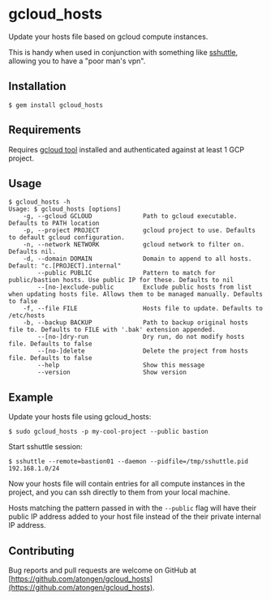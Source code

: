 # gcloud_hosts

Update your hosts file based on gcloud compute instances.

This is handy when used in conjunction with something like [sshuttle](https://github.com/sshuttle/sshuttle),
allowing you to have a "poor man's vpn".

## Installation

```shell
$ gem install gcloud_hosts
```

## Requirements

Requires [gcloud tool](https://cloud.google.com/sdk/gcloud/) installed and authenticated against at least 1 GCP project.

## Usage

```shell
$ gcloud_hosts -h
Usage: $ gcloud_hosts [options]
    -g, --gcloud GCLOUD              Path to gcloud executable. Defaults to PATH location
    -p, --project PROJECT            gcloud project to use. Defaults to default gcloud configuration.
    -n, --network NETWORK            gcloud network to filter on. Defaults nil.
    -d, --domain DOMAIN              Domain to append to all hosts. Default: "c.[PROJECT].internal"
        --public PUBLIC              Pattern to match for public/bastion hosts. Use public IP for these. Defaults to nil
        --[no-]exclude-public        Exclude public hosts from list when updating hosts file. Allows them to be managed manually. Defaults to false
    -f, --file FILE                  Hosts file to update. Defaults to /etc/hosts
    -b, --backup BACKUP              Path to backup original hosts file to. Defaults to FILE with '.bak' extension appended.
        --[no-]dry-run               Dry run, do not modify hosts file. Defaults to false
        --[no-]delete                Delete the project from hosts file. Defaults to false
        --help                       Show this message
        --version                    Show version
```

## Example

Update your hosts file using gcloud_hosts:

```shell
$ sudo gcloud_hosts -p my-cool-project --public bastion

```
Start sshuttle session:

```shell
$ sshuttle --remote=bastion01 --daemon --pidfile=/tmp/sshuttle.pid 192.168.1.0/24
```

Now your hosts file will contain entries for all compute instances in the project,
and you can ssh directly to them from your local machine.

Hosts matching the pattern passed in with the `--public` flag will have their public
IP address added to your host file instead of the their private internal IP address.

## Contributing

Bug reports and pull requests are welcome on GitHub at [https://github.com/atongen/gcloud_hosts](https://github.com/atongen/gcloud_hosts).
